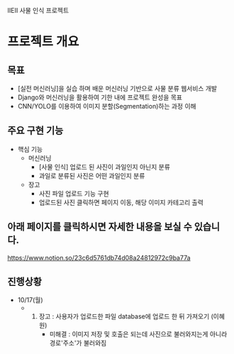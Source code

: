 IIEII 사물 인식 프로젝트
# **프로젝트 개요**

## 목표

- [실전 머신러닝]을 실습 하며 배운 머신러닝 기반으로 사물 분류 웹서비스 개발
- Django와 머신러닝을 활용하여 기한 내에 프로젝트 완성을 목표
- CNN/YOLO를 이용하여 이미지 분할(Segmentation)하는 과정 이해

## 주요 구현 기능

- 핵심 기능
    - 머신러닝
        - [사물 인식] 업로드 된 사진이 과일인지 아닌지 분류
        - 과일로 분류된 사진은 어떤 과일인지 분류
    - 장고
        - 사진 파일 업로드 기능 구현
        - 업로드된 사진 클릭하면 페이지 이동, 해당 이미지 카테고리 출력



## 아래 페이지를 클릭하시면 자세한 내용을 보실 수 있습니다.
https://www.notion.so/23c6d5761db74d08a24812972c9ba77a


## 진행상황

- 10/17(월)
    - 1) 장고 : 사용자가 업로드한 파일 database에 업로드 한 뒤 가져오기 (이혜원)
            - 미해결 : 이미지 저장 및 호출은 되는데 사진으로 불러와지는게 아니라 경로'주소'가 불러와짐 
